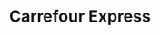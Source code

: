 ---
title: "Carrefour Express"
url: /tres-cantos/carrefour-express-sector-escultores/
shop: comodidad
---